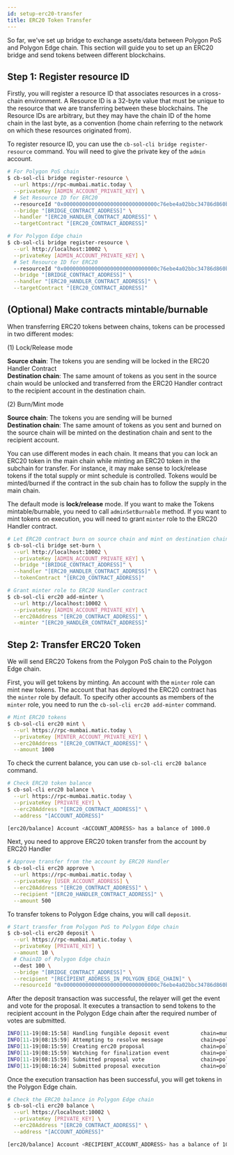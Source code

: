 ```yaml
---
id: setup-erc20-transfer
title: ERC20 Token Transfer
---
```


So far, we've set up bridge to exchange assets/data between Polygon PoS and Polygon Edge chain. This section will guide you to set up an ERC20 bridge and send tokens between different blockchains.

## Step 1: Register resource ID

Firstly, you will register a resource ID that associates resources in a cross-chain environment. A Resource ID is a 32-byte value that must be unique to the resource that we are transferring between these blockchains. The Resource IDs are arbitrary, but they may have the chain ID of the home chain in the last byte, as a convention (home chain referring to the network on which these resources originated from).

To register resource ID, you can use the `cb-sol-cli bridge register-resource` command. You will need to give the private key of the `admin` account.

```bash
# For Polygon PoS chain
$ cb-sol-cli bridge register-resource \
  --url https://rpc-mumbai.matic.today \
  --privateKey [ADMIN_ACCOUNT_PRIVATE_KEY] \
  # Set Resource ID for ERC20
  --resourceId "0x000000000000000000000000000000c76ebe4a02bbc34786d860b355f5a5ce00" \
  --bridge "[BRIDGE_CONTRACT_ADDRESS]" \
  --handler "[ERC20_HANDLER_CONTRACT_ADDRESS]" \
  --targetContract "[ERC20_CONTRACT_ADDRESS]"

# For Polygon Edge chain
$ cb-sol-cli bridge register-resource \
  --url http://localhost:10002 \
  --privateKey [ADMIN_ACCOUNT_PRIVATE_KEY] \
  # Set Resource ID for ERC20
  --resourceId "0x000000000000000000000000000000c76ebe4a02bbc34786d860b355f5a5ce00" \
  --bridge "[BRIDGE_CONTRACT_ADDRESS]" \
  --handler "[ERC20_HANDLER_CONTRACT_ADDRESS]" \
  --targetContract "[ERC20_CONTRACT_ADDRESS]"
```

## (Optional) Make contracts mintable/burnable

When transferring ERC20 tokens between chains, tokens can be processed in two different modes:

(1) Lock/Release mode

**Source chain**: The tokens you are sending will be locked in the ERC20 Handler Contract  
**Destination chain**: The same amount of tokens as you sent in the source chain would be unlocked and transferred from the ERC20 Handler contract to the recipient account in the destination chain.

(2) Burn/Mint mode

**Source chain**: The tokens you are sending will be burned  
**Destination chain**: The same amount of tokens as you sent and burned on the source chain will be minted on the destination chain and sent to the recipient account.

You can use different modes in each chain. It means that you can lock an ERC20 token in the main chain while minting an ERC20 token in the subchain for transfer. For instance, it may make sense to lock/release tokens if the total supply or mint schedule is controlled. Tokens would be minted/burned if the contract in the sub chain has to follow the supply in the main chain.

The default mode is **lock/release** mode. If you want to make the Tokens mintable/burnable, you need to call `adminSetBurnable` method. If you want to mint tokens on execution, you will need to grant `minter` role to the ERC20 Handler contract.

```bash
# Let ERC20 contract burn on source chain and mint on destination chain
$ cb-sol-cli bridge set-burn \
  --url http://localhost:10002 \
  --privateKey [ADMIN_ACCOUNT_PRIVATE_KEY] \
  --bridge "[BRIDGE_CONTRACT_ADDRESS]" \
  --handler "[ERC20_HANDLER_CONTRACT_ADDRESS]" \
  --tokenContract "[ERC20_CONTRACT_ADDRESS]"

# Grant minter role to ERC20 Handler contract
$ cb-sol-cli erc20 add-minter \
  --url http://localhost:10002 \
  --privateKey [ADMIN_ACCOUNT_PRIVATE_KEY] \
  --erc20Address "[ERC20_CONTRACT_ADDRESS]" \
  --minter "[ERC20_HANDLER_CONTRACT_ADDRESS]"
```

## Step 2: Transfer ERC20 Token

We will send ERC20 Tokens from the Polygon PoS chain to the Polygon Edge chain.

First, you will get tokens by minting. An account with the `minter` role can mint new tokens. The account that has deployed the ERC20 contract has the `minter` role by default. To specify other accounts as members of the `minter` role, you need to run the `cb-sol-cli erc20 add-minter` command.

```bash
# Mint ERC20 tokens
$ cb-sol-cli erc20 mint \
  --url https://rpc-mumbai.matic.today \
  --privateKey [MINTER_ACCOUNT_PRIVATE_KEY] \
  --erc20Address "[ERC20_CONTRACT_ADDRESS]" \
  --amount 1000
```

To check the current balance, you can use `cb-sol-cli erc20 balance` command.

```bash
# Check ERC20 token balance
$ cb-sol-cli erc20 balance \
  --url https://rpc-mumbai.matic.today \
  --privateKey [PRIVATE_KEY] \
  --erc20Address "[ERC20_CONTRACT_ADDRESS]" \
  --address "[ACCOUNT_ADDRESS]"

[erc20/balance] Account <ACCOUNT_ADDRESS> has a balance of 1000.0
```

Next, you need to approve ERC20 token transfer from the account by ERC20 Handler

```bash
# Approve transfer from the account by ERC20 Handler
$ cb-sol-cli erc20 approve \
  --url https://rpc-mumbai.matic.today \
  --privateKey [USER_ACCOUNT_ADDRESS] \
  --erc20Address "[ERC20_CONTRACT_ADDRESS]" \
  --recipient "[ERC20_HANDLER_CONTRACT_ADDRESS]" \
  --amount 500
```

To transfer tokens to Polygon Edge chains, you will call `deposit`.

```bash
# Start transfer from Polygon PoS to Polygon Edge chain
$ cb-sol-cli erc20 deposit \
  --url https://rpc-mumbai.matic.today \
  --privateKey [PRIVATE_KEY] \
  --amount 10 \
  # ChainID of Polygon Edge chain
  --dest 100 \
  --bridge "[BRIDGE_CONTRACT_ADDRESS]" \
  --recipient "[RECIPIENT_ADDRESS_IN_POLYGON_EDGE_CHAIN]" \
  --resourceId "0x000000000000000000000000000000c76ebe4a02bbc34786d860b355f5a5ce00"
```

After the deposit transaction was successful, the relayer will get the event and vote for the proposal. It executes a transaction to send tokens to the recipient account in the Polygon Edge chain after the required number of votes are submitted. 

```bash
INFO[11-19|08:15:58] Handling fungible deposit event          chain=mumbai dest=100 nonce=1
INFO[11-19|08:15:59] Attempting to resolve message            chain=polygon-edge type=FungibleTransfer src=99 dst=100 nonce=1 rId=000000000000000000000000000000c76ebe4a02bbc34786d860b355f5a5ce00
INFO[11-19|08:15:59] Creating erc20 proposal                  chain=polygon-edge src=99 nonce=1
INFO[11-19|08:15:59] Watching for finalization event          chain=polygon-edge src=99 nonce=1
INFO[11-19|08:15:59] Submitted proposal vote                  chain=polygon-edge tx=0x67a97849951cdf0480e24a95f59adc65ae75da23d00b4ab22e917a2ad2fa940d src=99 depositNonce=1 gasPrice=1
INFO[11-19|08:16:24] Submitted proposal execution             chain=polygon-edge tx=0x63615a775a55fcb00676a40e3c9025eeefec94d0c32ee14548891b71f8d1aad1 src=99 dst=100 nonce=1 gasPrice=5
```

Once the execution transaction has been successful, you will get tokens in the Polygon Edge chain.

```bash
# Check the ERC20 balance in Polygon Edge chain
$ cb-sol-cli erc20 balance \
  --url https://localhost:10002 \
  --privateKey [PRIVATE_KEY] \
  --erc20Address "[ERC20_CONTRACT_ADDRESS]" \
  --address "[ACCOUNT_ADDRESS]"

[erc20/balance] Account <RECIPIENT_ACCOUNT_ADDRESS> has a balance of 10.0
```

